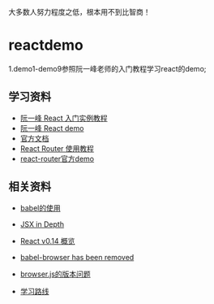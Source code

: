 大多数人努力程度之低，根本用不到比智商！

# reactdemo
1.demo1-demo9参照阮一峰老师的入门教程学习react的demo;

## 学习资料

- [阮一峰 React 入门实例教程](http://www.ruanyifeng.com/blog/2015/03/react.html)
- [阮一峰 React demo](https://github.com/ruanyf/react-demos)
- [官方文档](http://reactjs.cn/react/docs/getting-started-zh-CN.html)
- [React Router 使用教程](http://www.ruanyifeng.com/blog/2016/05/react_router.html)
- [react-router官方demo](https://github.com/reactjs/react-router-tutorial/tree/master/lessons/01-setting-up)

## 相关资料

- [babel的使用](https://babeljs.io/)
- [JSX in Depth](http://reactjs.cn/react/docs/jsx-in-depth.html)
- [React v0.14 概览](https://undefinedblog.com/react-v0-14/)
- [babel-browser has been removed](https://babeljs.io/docs/usage/browser/)
- [browser.js的版本问题](http://stackoverflow.com/questions/36672007/reactjs-cannot-read-property-keys-of-undefined)

- [学习路线](https://www.zhihu.com/question/48362330)
